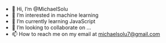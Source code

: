 - 👋 Hi, I’m @MichaelSolu
- 👀 I’m interested in machine learning
- 🌱 I’m currently learning JavaScript
- 💞️ I’m looking to collaborate on ...
- 📫 How to reach me on my email at michaelsolu7@gmail.com

<!---
MichaelSolu/MichaelSolu is a ✨ special ✨ repository because its `README.md` (this file) appears on your GitHub profile.
You can click the Preview link to take a look at your changes.
--->
